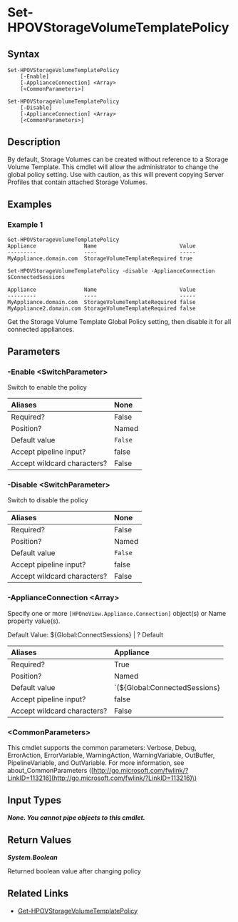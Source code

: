 ﻿---
description: Set Storage Volume Template Global Policy
---

# Set-HPOVStorageVolumeTemplatePolicy

## Syntax

```text
Set-HPOVStorageVolumeTemplatePolicy
    [-Enable]
    [-ApplianceConnection] <Array>
    [<CommonParameters>]
```

```text
Set-HPOVStorageVolumeTemplatePolicy
    [-Disable]
    [-ApplianceConnection] <Array>
    [<CommonParameters>]
```

## Description

By default, Storage Volumes can be created without reference to a Storage Volume Template.  This cmdlet will allow the administrator to change the global policy setting.  Use with caution, as this will prevent copying Server Profiles that contain attached Storage Volumes.

## Examples

###  Example 1 

```text
Get-HPOVStorageVolumeTemplatePolicy
Appliance               Name                          Value
---------               ----                          -----
MyAppliance.domain.com  StorageVolumeTemplateRequired true

Set-HPOVStorageVolumeTemplatePolicy -disable -ApplianceConnection $ConnectedSessions

Appliance               Name                          Value
---------               ----                          -----
MyAppliance.domain.com  StorageVolumeTemplateRequired false
MyAppliance2.domain.com StorageVolumeTemplateRequired false
```

Get the Storage Volume Template Global Policy setting, then disable it for all connected appliances.

## Parameters

### -Enable &lt;SwitchParameter&gt;

Switch to enable the policy

| Aliases | None |
| :--- | :--- |
| Required? | False |
| Position? | Named |
| Default value | `False` |
| Accept pipeline input? | false |
| Accept wildcard characters? | False |

### -Disable &lt;SwitchParameter&gt;

Switch to disable the policy

| Aliases | None |
| :--- | :--- |
| Required? | False |
| Position? | Named |
| Default value | `False` |
| Accept pipeline input? | false |
| Accept wildcard characters? | False |

### -ApplianceConnection &lt;Array&gt;

Specify one or more `[HPOneView.Appliance.Connection]` object(s) or Name property value(s).

Default Value: ${Global:ConnectSessions} | ? Default

| Aliases | Appliance |
| :--- | :--- |
| Required? | True |
| Position? | Named |
| Default value | `(${Global:ConnectedSessions} | ? Default)` |
| Accept pipeline input? | false |
| Accept wildcard characters? | False |

### &lt;CommonParameters&gt;

This cmdlet supports the common parameters: Verbose, Debug, ErrorAction, ErrorVariable, WarningAction, WarningVariable, OutBuffer, PipelineVariable, and OutVariable. For more information, see about\_CommonParameters \([http://go.microsoft.com/fwlink/?LinkID=113216](http://go.microsoft.com/fwlink/?LinkID=113216)\)

## Input Types

_**None.  You cannot pipe objects to this cmdlet.**_

## Return Values

_**System.Boolean**_

Returned boolean value after changing policy

## Related Links

* [Get-HPOVStorageVolumeTemplatePolicy](get-hpovstoragevolumetemplatepolicy.md)
